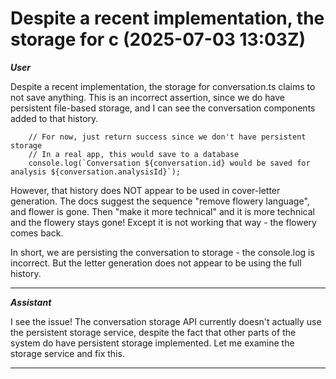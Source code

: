 <!-- Generated by SpecStory -->

# Despite a recent implementation, the storage for c (2025-07-03 13:03Z)

_**User**_

Despite a recent implementation, the storage for conversation.ts claims to not save anything. This is an incorrect assertion, since we do have persistent file-based storage, and I can see the conversation components added to that history.

        // For now, just return success since we don't have persistent storage
        // In a real app, this would save to a database
        console.log(`Conversation ${conversation.id} would be saved for analysis ${conversation.analysisId}`);

  However, that history does NOT appear to be used in cover-letter generation. The docs suggest the sequence "remove flowery language", and flower is gone. Then "make it more technical" and it is more technical and the flowery stays gone! Except it is not working that way - the flowery comes back.

  In short, we are persisting the conversation to storage - the console.log is incorrect. But the letter generation does not appear to be using the full history.

---

_**Assistant**_

I see the issue! The conversation storage API currently doesn't actually use the persistent storage service, despite the fact that other parts of the system do have persistent storage implemented. Let me examine the storage service and fix this. 

---

